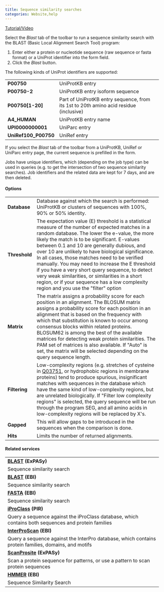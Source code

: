 ```yaml
---
title: Sequence similarity searches
categories: Website,help
---
```


[Tutorial/Video](https://www.youtube.com/watch?v=UPaConHNP7E)

Select the *Blast* tab of the toolbar to run a sequence similarity search with the BLAST (Basic Local Alignment Search Tool) program:

1.  Enter either a protein or nucleotide sequence (raw sequence or fasta format) or a UniProt identifier into the form field.
2.  Click the *Blast* button.

The following kinds of UniProt identifiers are supported:

|                       |                                                                                       |
|:----------------------|:--------------------------------------------------------------------------------------|
| **P00750**            | UniProtKB entry                                                                       |
| **P00750-2**          | UniProtKB entry isoform sequence                                                      |
| **P00750\[1-20\]**    | Part of UniProtKB entry sequence, from its 1st to 20th amino acid residue (inclusive) |
| **A4\_HUMAN**         | UniProtKB entry name                                                                  |
| **UPI0000000001**     | UniParc entry                                                                         |
| **UniRef100\_P00750** | UniRef entry                                                                          |

If you select the *Blast* tab of the toolbar from a UniProtKB, UniRef or UniParc entry page, the current sequence is prefilled in the form.

Jobs have unique identifiers, which (depending on the job type) can be used in queries (e.g. to get the intersection of two sequence similarity searches). Job identifiers and the related data are kept for 7 days, and are then deleted.

#### Options

|               |                                                                                                                                                                                                                                                                                                                                                                                                                                                                                                                                                                                                           |
|:--------------|:----------------------------------------------------------------------------------------------------------------------------------------------------------------------------------------------------------------------------------------------------------------------------------------------------------------------------------------------------------------------------------------------------------------------------------------------------------------------------------------------------------------------------------------------------------------------------------------------------------|
| **Database**  | Database against which the search is performed: UniProtKB or clusters of sequences with 100%, 90% or 50% identity.                                                                                                                                                                                                                                                                                                                                                                                                                                                                                        |
| **Threshold** | The expectation value (E) threshold is a statistical measure of the number of expected matches in a random database. The lower the e-value, the more likely the match is to be significant. E-values between 0.1 and 10 are generally dubious, and over 10 are unlikely to have biological significance. In all cases, those matches need to be verified manually. You may need to increase the E threshold if you have a very short query sequence, to detect very weak similarities, or similarities in a short region, or if your sequence has a low complexity region and you use the "filter" option |
| **Matrix**    | The matrix assigns a probability score for each position in an alignment. The BLOSUM matrix assigns a probability score for each position in an alignment that is based on the frequency with which that substitution is known to occur among consensus blocks within related proteins. BLOSUM62 is among the best of the available matrices for detecting weak protein similarities. The PAM set of matrices is also available. If "Auto" is set, the matrix will be selected depending on the query sequence length.                                                                                    |
| **Filtering** | Low-complexity regions (e.g. stretches of cysteine in [Q03751](https://www.uniprot.org/uniprotkb/Q03751), or hydrophobic regions in membrane proteins) tend to produce spurious, insignificant matches with sequences in the database which have the same kind of low-complexity regions, but are unrelated biologically. If "Filter low complexity regions" is selected, the query sequence will be run through the program SEG, and all amino acids in low-complexity regions will be replaced by X's.                                                                                                 |
| **Gapped**    | This will allow gaps to be introduced in the sequences when the comparison is done.                                                                                                                                                                                                                                                                                                                                                                                                                                                                                                                       |
| **Hits**      | Limits the number of returned alignments.                                                                                                                                                                                                                                                                                                                                                                                                                                                                                                                                                                 |

#### Related services

|                                                                                                      |
|:-----------------------------------------------------------------------------------------------------|
| **[BLAST](http://web.expasy.org/blast/) (ExPASy)**                                                   |
| Sequence similarity search                                                                           |
| **[BLAST](https://www.ebi.ac.uk/Tools/sss/ncbiblast/) (EBI)**                                        |
| Sequence similarity search                                                                           |
| **[FASTA](https://www.ebi.ac.uk/Tools/sss/fasta/) (EBI)**                                            |
| Sequence similarity search                                                                           |
| **[iProClass](http://pir.georgetown.edu/iproclass/index.shtml) (PIR)**                               |
| Query a sequence against the iProClass database, which contains both sequences and protein families  |
| **[InterProScan](https://www.ebi.ac.uk/interpro/search/sequence/) (EBI)**                            |
| Query a sequence against the InterPro database, which contains protein families, domains, and motifs |
| **[ScanProsite](http://prosite.expasy.org/scanprosite/) (ExPASy)**                                   |
| Scan a protein sequence for patterns, or use a pattern to scan protein sequences                     |
| **[HMMER](https://www.ebi.ac.uk/Tools/hmmer/) (EBI)**                                                |
| Sequence Similarity Search                                                                           |
